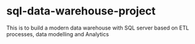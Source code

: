 # sql-data-warehouse-project
This is to build a modern data warehouse with SQL server based on ETL processes, data modelling and Analytics
